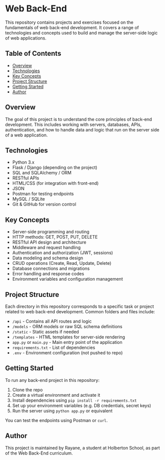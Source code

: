 # Web Back-End

This repository contains projects and exercises focused on the fundamentals of web back-end development. It covers a range of technologies and concepts used to build and manage the server-side logic of web applications.

## Table of Contents

- [Overview](#overview)  
- [Technologies](#technologies)  
- [Key Concepts](#key-concepts)  
- [Project Structure](#project-structure)  
- [Getting Started](#getting-started)  
- [Author](#author)

## Overview

The goal of this project is to understand the core principles of back-end development. This includes working with servers, databases, APIs, authentication, and how to handle data and logic that run on the server side of a web application.

## Technologies

- Python 3.x  
- Flask / Django (depending on the project)  
- SQL and SQLAlchemy / ORM  
- RESTful APIs  
- HTML/CSS (for integration with front-end)  
- JSON  
- Postman for testing endpoints  
- MySQL / SQLite  
- Git & GitHub for version control

## Key Concepts

- Server-side programming and routing  
- HTTP methods: GET, POST, PUT, DELETE  
- RESTful API design and architecture  
- Middleware and request handling  
- Authentication and authorization (JWT, sessions)  
- Data modeling and schema design  
- CRUD operations (Create, Read, Update, Delete)  
- Database connections and migrations  
- Error handling and response codes  
- Environment variables and configuration management

## Project Structure

Each directory in this repository corresponds to a specific task or project related to web back-end development. Common folders and files include:

- `/api` - Contains all API routes and logic  
- `/models` - ORM models or raw SQL schema definitions  
- `/static` - Static assets if needed  
- `/templates` - HTML templates for server-side rendering  
- `app.py` or `main.py` - Main entry point of the application  
- `requirements.txt` - List of dependencies  
- `.env` - Environment configuration (not pushed to repo)  

## Getting Started

To run any back-end project in this repository:

1. Clone the repo  
2. Create a virtual environment and activate it  
3. Install dependencies using `pip install -r requirements.txt`  
4. Set up your environment variables (e.g. DB credentials, secret keys)  
5. Run the server using `python app.py` or equivalent  

You can test the endpoints using Postman or `curl`.

## Author

This project is maintained by Rayane, a student at Holberton School, as part of the Web Back-End curriculum.